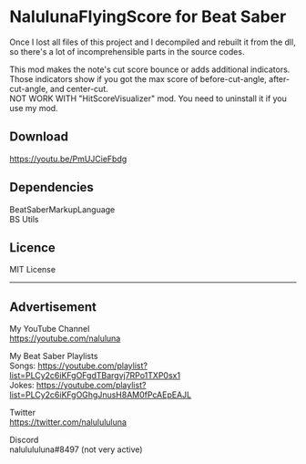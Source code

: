 # NalulunaFlyingScore for Beat Saber

Once I lost all files of this project and I decompiled and rebuilt it from the dll,  
so there's a lot of incomprehensible parts in the source codes.

This mod makes the note's cut score bounce or adds additional indicators.  
Those indicators show if you got the max score of before-cut-angle, after-cut-angle, and center-cut.  
NOT WORK WITH "HitScoreVisualizer" mod. You need to uninstall it if you use my mod.

## Download
https://youtu.be/PmUJCieFbdg

## Dependencies
BeatSaberMarkupLanguage  
BS Utils

## Licence
MIT License

----
## Advertisement

My YouTube Channel  
https://youtube.com/naluluna

My Beat Saber Playlists  
Songs: https://youtube.com/playlist?list=PLCy2c6iKFgOFgdTBargvj7RPo1TXP0sx1  
Jokes: https://youtube.com/playlist?list=PLCy2c6iKFgOGhgJnusH8AM0fPcAEpEAJL

Twitter  
https://twitter.com/nalulululuna

Discord  
nalulululuna#8497 (not very active)

